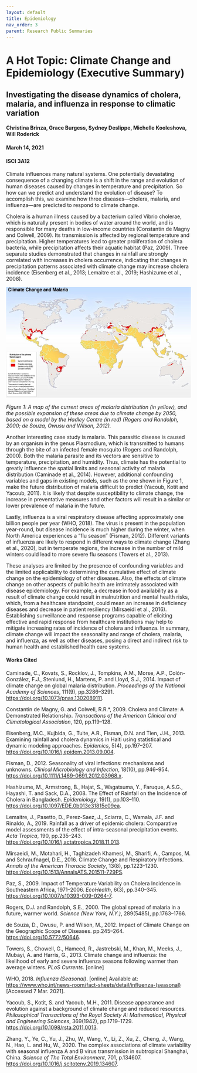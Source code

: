 ```yaml
---
layout: default
title: Epidemiology
nav_order: 3
parent: Research Public Summaries
---
```


# A Hot Topic: Climate Change and Epidemiology (Executive Summary)
## Investigating the disease dynamics of cholera, malaria, and influenza in response to climatic variation 
#### Christina Brinza, Grace Burgess, Sydney Deslippe, Michelle Kooleshova, Will Roderick
#### March 14, 2021
#### ISCI 3A12

Climate influences many natural systems. One potentially devastating consequence of a changing climate is a shift in the range and evolution of human diseases caused by changes in temperature and precipitation. So how can we predict and understand the evolution of disease? To accomplish this, we examine how three diseases—cholera, malaria, and influenza—are predicted to respond to climate change. 

Cholera is a human illness caused by a bacterium called Vibrio cholerae, which is naturally present in bodies of water around the world, and is responsible for many deaths in low-income countries (Constantin de Magny and Colwell, 2009). Its transmission is affected by regional temperature and precipitation. Higher temperatures lead to greater proliferation of cholera bacteria, while precipitation affects their aquatic habitat (Paz, 2009). Three separate studies demonstrated that changes in rainfall are strongly correlated with increases in cholera occurrence, indicating that changes in precipitation patterns associated with climate change may increase cholera incidence (Eisenberg et al., 2013; Lemaitre et al., 2019; Hashizume et al., 2008).

![Malaria map](assets/img/epidemiology-fig1.jpg)

*Figure 1: A map of the current areas of malaria distribution (in yellow), and the possible expansion of these areas due to climate change by 2050, based on a model by the Hadley Centre (in red) (Rogers and Randolph, 2000; de Souza, Owusu and Wilson, 2012).*


Another interesting case study is malaria. This parasitic disease is caused by an organism in the genus Plasmodium, which is transmitted to humans through the bite of an infected female mosquito (Rogers and Randolph, 2000). Both the malaria parasite and its vectors are sensitive to temperature, precipitation, and humidity. Thus, climate has the potential to greatly influence the spatial limits and seasonal activity of malaria distribution (Caminade et al., 2014). However, additional confounding variables and gaps in existing models, such as the one shown in Figure 1, make the future distribution of malaria difficult to predict (Yacoub, Kotit and Yacoub, 2011). It is likely that despite susceptibility to climate change, the increase in preventative measures and other factors will result in a similar or lower prevalence of malaria in the future.

Lastly, influenza is a viral respiratory disease affecting approximately one billion people per year (WHO, 2018). The virus is present in the population year-round, but disease incidence is much higher during the winter, when North America experiences a “flu season” (Fisman, 2012). Different variants of influenza are likely to respond in different ways to climate change (Zhang et al., 2020), but in temperate regions, the increase in the number of mild winters could lead to more severe flu seasons (Towers et al., 2013).

These analyses are limited by the presence of confounding variables and the limited applicability to determining the cumulative effect of climate change on the epidemiology of other diseases. Also, the effects of climate change on other aspects of public health are intimately associated with disease epidemiology. For example, a decrease in food availability as a result of climate change could result in malnutrition and mental health risks, which, from a healthcare standpoint, could mean an increase in deficiency diseases and decrease in patient resiliency (Mirsaeidi et al., 2016). Establishing surveillance and response programs capable of eliciting effective and rapid response from healthcare institutions may help to mitigate increasing rates of incidence of cholera and influenza. In summary, climate change will impact the seasonality and range of cholera, malaria, and influenza, as well as other diseases, posing a direct and indirect risk to human health and established health care systems.

#### Works Cited

Caminade, C., Kovats, S., Rocklov, J., Tompkins, A.M., Morse, A.P., Colón-González, F.J., Stenlund, H., Martens, P. and Lloyd, S.J., 2014. Impact of climate change on global malaria distribution. *Proceedings of the National Academy of Sciences*, 111(9), pp.3286–3291. https://doi.org/10.1073/pnas.1302089111.

Constantin de Magny, G. and Colwell, R.R.*, 2009. Cholera and Climate: A Demonstrated Relationship. *Transactions of the American Clinical and Climatological Association*, 120, pp.119–128.

Eisenberg, M.C., Kujbida, G., Tuite, A.R., Fisman, D.N. and Tien, J.H., 2013. Examining rainfall and cholera dynamics in Haiti using statistical and dynamic modeling approaches. *Epidemics*, 5(4), pp.197–207. https://doi.org/10.1016/j.epidem.2013.09.004.

Fisman, D., 2012. Seasonality of viral infections: mechanisms and unknowns. *Clinical Microbiology and Infection*, 18(10), pp.946–954. https://doi.org/10.1111/j.1469-0691.2012.03968.x.

Hashizume, M., Armstrong, B., Hajat, S., Wagatsuma, Y., Faruque, A.S.G., Hayashi, T. and Sack, D.A., 2008. The Effect of Rainfall on the Incidence of Cholera in Bangladesh. *Epidemiology*, 19(1), pp.103–110. https://doi.org/10.1097/EDE.0b013e31815c09ea.

Lemaitre, J., Pasetto, D., Perez-Saez, J., Sciarra, C., Wamala, J.F. and Rinaldo, A., 2019. Rainfall as a driver of epidemic cholera: Comparative model assessments of the effect of intra-seasonal precipitation events. *Acta Tropica*, 190, pp.235–243. https://doi.org/10.1016/j.actatropica.2018.11.013.

Mirsaeidi, M., Motahari, H., Taghizadeh Khamesi, M., Sharifi, A., Campos, M. and Schraufnagel, D.E., 2016. Climate Change and Respiratory Infections. *Annals of the American Thoracic Society*, 13(8), pp.1223–1230. https://doi.org/10.1513/AnnalsATS.201511-729PS.

Paz, S., 2009. Impact of Temperature Variability on Cholera Incidence in Southeastern Africa, 1971–2006. *EcoHealth*, 6(3), pp.340–345. https://doi.org/10.1007/s10393-009-0264-7.

Rogers, D.J. and Randolph, S.E., 2000. The global spread of malaria in a future, warmer world. *Science (New York, N.Y.)*, 289(5485), pp.1763–1766.

de Souza, D., Owusu, P. and Wilson, M., 2012. Impact of Climate Change on the Geographic Scope of Diseases. pp.245–264. https://doi.org/10.5772/50646.

Towers, S., Chowell, G., Hameed, R., Jastrebski, M., Khan, M., Meeks, J., Mubayi, A. and Harris, G., 2013. Climate change and influenza: the likelihood of early and severe influenza seasons following warmer than average winters. *PLoS Currents*. [online] 

WHO, 2018. *Influenza (Seasonal)*. [online] Available at: <https://www.who.int/news-room/fact-sheets/detail/influenza-(seasonal)> [Accessed 7 Mar. 2021].

Yacoub, S., Kotit, S. and Yacoub, M.H., 2011. Disease appearance and evolution against a background of climate change and reduced resources. *Philosophical Transactions of the Royal Society A: Mathematical, Physical and Engineering Sciences*, 369(1942), pp.1719–1729. https://doi.org/10.1098/rsta.2011.0013.

Zhang, Y., Ye, C., Yu, J., Zhu, W., Wang, Y., Li, Z., Xu, Z., Cheng, J., Wang, N., Hao, L. and Hu, W., 2020. The complex associations of climate variability with seasonal influenza A and B virus transmission in subtropical Shanghai, China. *Science of The Total Environment*, 701, p.134607. https://doi.org/10.1016/j.scitotenv.2019.134607.
